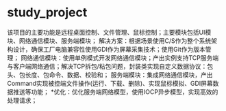 # study_project
该项目的主要功能是远程桌面控制、文件管理、鼠标控制；主要模块包括UI模块、网络通信模块、服务端模块；
解决方案：根据场景使用C/S作为整个系统架构设计，确保工厂电脑兼容性使用GDI作为屏幕采集技术；使用Git作为版本管理；
网络通信模块：使用单例模式开发网络通信模块；产出实例支持TCP服务端与客户端网络通信；解决TCP拆包/粘包问题，封装类实现自定义数据协议：包头、包长度、包命令、数据、校验和；
服务端模块：集成网络通信模块，产出Command实现被控端文件操作(运行、下载、删除)、实现鼠标模拟、GDI屏幕数据推送等功能；
*优化：优化服务端网络模型，使用IOCP异步模型，实现高效的处理请求；
